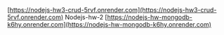 
[https://nodejs-hw3-crud-5rvf.onrender.com](https://nodejs-hw3-crud-5rvf.onrender.com)
Nodejs-hw-2 [https://nodejs-hw-mongodb-k6hy.onrender.com](https://nodejs-hw-mongodb-k6hy.onrender.com)
